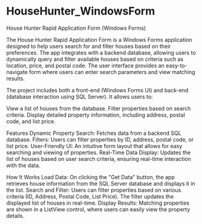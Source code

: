 # HouseHunter_WindowsForm
House Hunter Rapid Application Form (Windows Forms)

The House Hunter Rapid Application Form is a Windows Forms application designed to help users search for and filter houses based on their preferences. The app integrates with a backend database, allowing users to dynamically query and filter available houses based on criteria such as location, price, and postal code. The user interface provides an easy-to-navigate form where users can enter search parameters and view matching results.

The project includes both a front-end (Windows Forms UI) and back-end (database interaction using SQL Server). It allows users to:

View a list of houses from the database.
Filter properties based on search criteria.
Display detailed property information, including address, postal code, and list price.

Features
Dynamic Property Search: Fetches data from a backend SQL database.
Filters: Users can filter properties by ID, address, postal code, or list price.
User-Friendly UI: An intuitive form layout that allows for easy searching and viewing of properties.
Real-Time Data Display: Updates the list of houses based on user search criteria, ensuring real-time interaction with the data.

How It Works
Load Data: On clicking the "Get Data" button, the app retrieves house information from the SQL Server database and displays it in the list.
Search and Filter: Users can filter properties based on various criteria (ID, Address, Postal Code, List Price). The filter updates the displayed list of houses in real-time.
Display Results: Matching properties are shown in a ListView control, where users can easily view the property details.


